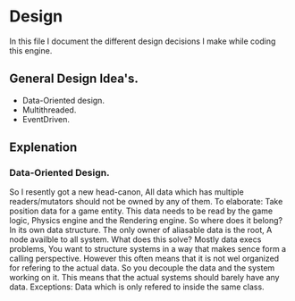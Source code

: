 # Design
In this file I document the different design decisions I make while coding this engine.

## General Design Idea's.
 * Data-Oriented design.
 * Multithreaded.
 * EventDriven.

## Explenation

### Data-Oriented Design.

So I resently got a new head-canon, All data which has multiple readers/mutators should not be owned by any of them.
To elaborate: Take position data for a game entity. This data needs to be read by the game logic, Physics engine and the Rendering engine. 
So where does it belong? In its own data structure. The only owner of aliasable data is the root, A node availble to all system. 
What does this solve? Mostly data execs problems, You want to structure systems in a way that makes sence form a calling perspective. However this often means that it is not wel organized for refering to the actual data. So you decouple the data and the system working on it. This means that the actual systems should barely have any data. 
Exceptions: Data which is only refered to inside the same class.  
